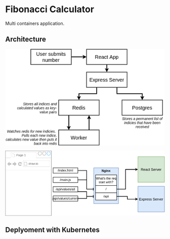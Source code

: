 # Fibonacci Calculator
Multi containers application.
## Architecture
![Diagram](./architecture.png)

![nginx](./nginx.png)

## Deplyoment with Kubernetes